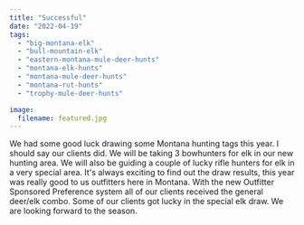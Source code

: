 ```yaml
---
title: "Successful"
date: "2022-04-19"
tags:
  - "big-montana-elk"
  - "bull-mountain-elk"
  - "eastern-montana-mule-deer-hunts"
  - "montana-elk-hunts"
  - "montana-mule-deer-hunts"
  - "montana-rut-hunts"
  - "trophy-mule-deer-hunts"

image:
  filename: featured.jpg
---
```


We had some good luck drawing some Montana hunting tags this year. I should say our clients did. We will be taking 3 bowhunters for elk in our new hunting area. We will also be guiding a couple of lucky rifle hunters for elk in a very special area. It's always exciting to find out the draw results, this year was really good to us outfitters here in Montana. With the new Outfitter Sponsored Preference system all of our clients received the general deer/elk combo. Some of our clients got lucky in the special elk draw. We are looking forward to the season.
